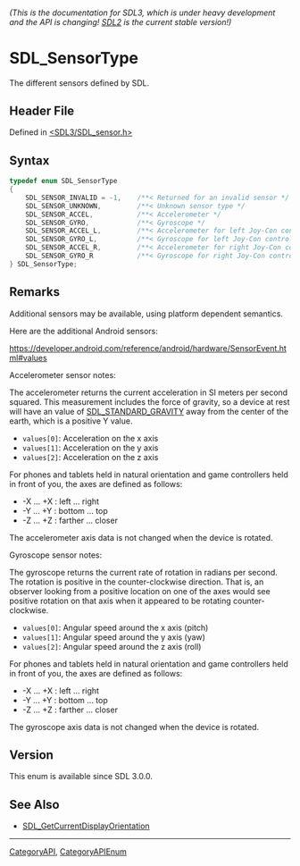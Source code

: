 ###### (This is the documentation for SDL3, which is under heavy development and the API is changing! [SDL2](https://wiki.libsdl.org/SDL2/) is the current stable version!)
# SDL_SensorType

The different sensors defined by SDL.

## Header File

Defined in [<SDL3/SDL_sensor.h>](https://github.com/libsdl-org/SDL/blob/main/include/SDL3/SDL_sensor.h)

## Syntax

```c
typedef enum SDL_SensorType
{
    SDL_SENSOR_INVALID = -1,    /**< Returned for an invalid sensor */
    SDL_SENSOR_UNKNOWN,         /**< Unknown sensor type */
    SDL_SENSOR_ACCEL,           /**< Accelerometer */
    SDL_SENSOR_GYRO,            /**< Gyroscope */
    SDL_SENSOR_ACCEL_L,         /**< Accelerometer for left Joy-Con controller and Wii nunchuk */
    SDL_SENSOR_GYRO_L,          /**< Gyroscope for left Joy-Con controller */
    SDL_SENSOR_ACCEL_R,         /**< Accelerometer for right Joy-Con controller */
    SDL_SENSOR_GYRO_R           /**< Gyroscope for right Joy-Con controller */
} SDL_SensorType;
```

## Remarks

Additional sensors may be available, using platform dependent semantics.

Here are the additional Android sensors:

https://developer.android.com/reference/android/hardware/SensorEvent.html#values

Accelerometer sensor notes:

The accelerometer returns the current acceleration in SI meters per second
squared. This measurement includes the force of gravity, so a device at
rest will have an value of [SDL_STANDARD_GRAVITY](SDL_STANDARD_GRAVITY)
away from the center of the earth, which is a positive Y value.

- `values[0]`: Acceleration on the x axis
- `values[1]`: Acceleration on the y axis
- `values[2]`: Acceleration on the z axis

For phones and tablets held in natural orientation and game controllers
held in front of you, the axes are defined as follows:

- -X ... +X : left ... right
- -Y ... +Y : bottom ... top
- -Z ... +Z : farther ... closer

The accelerometer axis data is not changed when the device is rotated.

Gyroscope sensor notes:

The gyroscope returns the current rate of rotation in radians per second.
The rotation is positive in the counter-clockwise direction. That is, an
observer looking from a positive location on one of the axes would see
positive rotation on that axis when it appeared to be rotating
counter-clockwise.

- `values[0]`: Angular speed around the x axis (pitch)
- `values[1]`: Angular speed around the y axis (yaw)
- `values[2]`: Angular speed around the z axis (roll)

For phones and tablets held in natural orientation and game controllers
held in front of you, the axes are defined as follows:

- -X ... +X : left ... right
- -Y ... +Y : bottom ... top
- -Z ... +Z : farther ... closer

The gyroscope axis data is not changed when the device is rotated.

## Version

This enum is available since SDL 3.0.0.

## See Also

* [SDL_GetCurrentDisplayOrientation](SDL_GetCurrentDisplayOrientation)

----
[CategoryAPI](CategoryAPI), [CategoryAPIEnum](CategoryAPIEnum)

